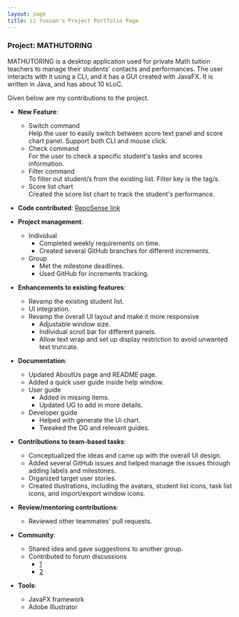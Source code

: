 ```yaml
---
layout: page
title: Li Yuxuan's Project Portfolio Page
---
```


### Project: MATHUTORING

MATHUTORING is a desktop application used for private Math tuition teachers to manage their students' contacts and performances. The user interacts with it using a CLI, and it has a GUI created with JavaFX. It is written in Java, and has about 10 kLoC.

Given below are my contributions to the project.

* **New Feature**:
    * Switch command<br>
  Help the user to easily switch between score text panel and score chart panel. Support both CLI and mouse click.
    * Check command<br>
  For the user to check a specific student's tasks and scores information.
    * Filter command<br>
  To filter out student/s from the existing list. Filter key is the tag/s.
    * Score list chart<br>
  Created the score list chart to track the student's performance. 

* **Code contributed**: [RepoSense link](https://nus-cs2103-ay2223s2.github.io/tp-dashboard/?search=carrieli1015&breakdown=true&sort=groupTitle%20dsc&sortWithin=title&since=2023-02-17&timeframe=commit&mergegroup=&groupSelect=groupByRepos&checkedFileTypes=docs~functional-code~test-code~other)

* **Project management**:
    * Individual
      * Completed weekly requirements on time. 
      * Created several GitHub branches for different increments.
    * Group
      * Met the milestone deadlines. 
      * Used GitHub for increments tracking. 

* **Enhancements to existing features**:
    * Revamp the existing student list.
    * UI integration.
    * Revamp the overall UI layout and make it more responsive
      * Adjustable window size.
      * Individual scroll bar for different panels.
      * Allow text wrap and set up display restriction to avoid unwanted text truncate.

* **Documentation**:
    * Updated AboutUs page and README page.
    * Added a quick user guide inside help window.
    * User guide
      * Added in missing items.
      * Updated UG to add in more details.
    * Developer guide
      * Helped with generate the Ui chart.
      * Tweaked the DG and relevant guides.

* **Contributions to team-based tasks**:
    * Conceptualized the ideas and came up with the overall UI design.
    * Added several GitHub issues and helped manage the issues through adding labels and milestones.
    * Organized target user stories. 
    * Created illustrations, including the avatars, student list icons, task list icons, and import/export window icons.

* **Review/mentoring contributions**:
  * Reviewed other teammates' pull requests.

* **Community**:
    * Shared idea and gave suggestions to another group.
    * Contributed to forum discussions
      * [1](https://github.com/nus-cs2103-AY2223S2/forum/issues/206)
      * [2](https://github.com/nus-cs2103-AY2223S2/forum/issues/290)

* **Tools**:
    * JavaFX framework
    * Adobe Illustrator
